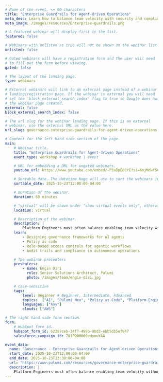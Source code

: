 ```yaml
---
# Name of the event, <= 60 characters
title: "Enterprise Guardrails for Agent-driven Operations"
meta_desc: Learn how to balance team velocity with security and compliance by implementing governance frameworks for AI agents and policy as code.
meta_image: /images/resources/Enterprise-guardrails.png

# A featured webinar will display first in the list.
featured: false

# Webinars with unlisted as true will not be shown on the webinar list
unlisted: false

# Gated webinars will have a registration form and the user will need
# to fill out the form before viewing.
gated: false

# The layout of the landing page.
type: webinars

# External webinars will link to an external page instead of a webinar
# landing/registration page. If the webinar is external you will need
# set the 'block_external_search_index' flag to true so Google does not index
# the webinar page created.
external: false
block_external_search_index: false

# The url slug for the webinar landing page. If this is an external
# webinar, use the external URL as the value here.
url_slug: governance-enterprise-guardrails-for-agent-driven-operations

# Content for the left hand side section of the page.
main:
    # Webinar title.
    title: "Enterprise Guardrails for Agent-driven Operations"
    event_type: workshop # workshop | event

    # URL for embedding a URL for ungated webinars.
    youtube_url: https://www.youtube.com/embed/-P3aBpE0CYE?si=6mjMdwfSGkDUmiyg

    # Sortable date. The datetime Hugo will use to sort the webinars in date order.
    sortable_date: 2025-10-23T12:00:00-04:00

    # Duration of the webinar.
    duration: 60 minutes

    # "virtual" will be shown under "show virtual events only", otherwise shown as City, State (seattle, wa)
    location: virtual

    # Description of the webinar.
    description: |
        Platform Engineers must often balance enabling team velocity without losing control of security and compliance for their infrastructure. In this session, we'll demonstrate how to augment infrastructure agents, enabling faster time to market with common-sense policy controls that balance speed and safety.
    learn:
        - Designing governance frameworks for AI agents
        - Policy as code
        - Role-based access controls for agentic workflows
        - Audit trails and compliance in autonomous operations

    # The webinar presenters
    presenters:
        - name: Engin Diri
          role: Senior Solutions Architect, Pulumi
          photo: /images/team/engin-diri.jpg

    # case-sensitive
    tags:
        level: Beginner # Beginner, Intermediate, Advanced
        topics:  ["AI", "Pulumi Neo", "Policy as Code", "Platform Engineering"]
        languages: ["Any"]
        clouds: ["AWS"]

# The right hand side form section.
form:
    # HubSpot form id.
    hubspot_form_id: 62287ceb-34f7-499b-9bd3-ebb5db5ef947
    salesforce_campaign_id: 701PQ00000edymuYAA

event_data:
  name: "Governance - Enterprise Guardrails for Agent-driven Operations"
  start_date: 2025-10-23T12:00:00-04:00
  end_date: 2025-10-23T13:30:00-04:00
  url: "https://www.pulumi.com/resources/governance-enterprise-guardrails-for-agent-driven-operations/"
  description: |
    Platform Engineers must often balance enabling team velocity without losing control of security and compliance for their infrastructure. In this session, we'll demonstrate how to augment infrastructure agents, enabling faster time to market with common-sense policy controls that balance speed and safety.
---
```

